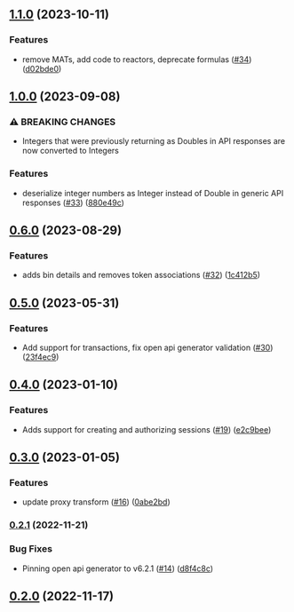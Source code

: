 ## [1.1.0](https://github.com/Basis-Theory/basistheory-java/compare/1.0.0...1.1.0) (2023-10-11)


### Features

* remove MATs, add code to reactors, deprecate formulas ([#34](https://github.com/Basis-Theory/basistheory-java/issues/34)) ([d02bde0](https://github.com/Basis-Theory/basistheory-java/commit/d02bde0ff3627a271db0e53a22ee104920acc11c))


## [1.0.0](https://github.com/Basis-Theory/basistheory-java/compare/0.6.0...1.0.0) (2023-09-08)


### ⚠ BREAKING CHANGES

* Integers that were previously returning as Doubles in API responses are now converted to Integers

### Features

* deserialize integer numbers as Integer instead of Double in generic API responses ([#33](https://github.com/Basis-Theory/basistheory-java/issues/33)) ([880e49c](https://github.com/Basis-Theory/basistheory-java/commit/880e49c7a8691e008555633f46784ea91c83b706))


## [0.6.0](https://github.com/Basis-Theory/basistheory-java/compare/0.5.0...0.6.0) (2023-08-29)


### Features

* adds bin details and removes token associations ([#32](https://github.com/Basis-Theory/basistheory-java/issues/32)) ([1c412b5](https://github.com/Basis-Theory/basistheory-java/commit/1c412b51060855cbbe5af25465b755dc2706e845))


## [0.5.0](https://github.com/Basis-Theory/basistheory-java/compare/0.4.0...0.5.0) (2023-05-31)


### Features

* Add support for transactions, fix open api generator validation ([#30](https://github.com/Basis-Theory/basistheory-java/issues/30)) ([23f4ec9](https://github.com/Basis-Theory/basistheory-java/commit/23f4ec931202cb637d45f55d5ea21d85c110c2d1))


## [0.4.0](https://github.com/Basis-Theory/basistheory-java/compare/0.3.0...0.4.0) (2023-01-10)


### Features

* Adds support for creating and authorizing sessions ([#19](https://github.com/Basis-Theory/basistheory-java/issues/19)) ([e2c9bee](https://github.com/Basis-Theory/basistheory-java/commit/e2c9beecb6c4295dbe9762c0cde25415f6d5868a))


## [0.3.0](https://github.com/Basis-Theory/basistheory-java/compare/0.2.1...0.3.0) (2023-01-05)


### Features

* update proxy transform ([#16](https://github.com/Basis-Theory/basistheory-java/issues/16)) ([0abe2bd](https://github.com/Basis-Theory/basistheory-java/commit/0abe2bd97a160c34ade0604819ca2a357a3e0b36))


### [0.2.1](https://github.com/Basis-Theory/basistheory-java/compare/0.2.0...0.2.1) (2022-11-21)


### Bug Fixes

* Pinning open api generator to v6.2.1 ([#14](https://github.com/Basis-Theory/basistheory-java/issues/14)) ([d8f4c8c](https://github.com/Basis-Theory/basistheory-java/commit/d8f4c8caa5188f58ad9854b6cfca8ee267f6f05b))


## [0.2.0](https://github.com/Basis-Theory/basistheory-java/compare/0.1.0...0.2.0) (2022-11-17)


